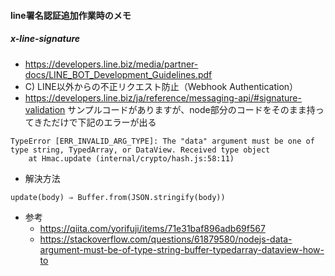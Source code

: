 #### line署名認証追加作業時のメモ ####


##### x-line-signature
- https://developers.line.biz/media/partner-docs/LINE_BOT_Development_Guidelines.pdf
- C) LINE以外からの不正リクエスト防⽌（Webhook Authentication）
- https://developers.line.biz/ja/reference/messaging-api/#signature-validation
サンプルコードがありますが、node部分のコードをそのまま持ってきただけで下記のエラーが出る
```
TypeError [ERR_INVALID_ARG_TYPE]: The "data" argument must be one of type string, TypedArray, or DataView. Received type object
    at Hmac.update (internal/crypto/hash.js:58:11)
```

- 解決方法
```
update(body) ⇒ Buffer.from(JSON.stringify(body))
```

- 参考
  - https://qiita.com/yorifuji/items/71e31baf896adb69f567
  - https://stackoverflow.com/questions/61879580/nodejs-data-argument-must-be-of-type-string-buffer-typedarray-dataview-how-to
